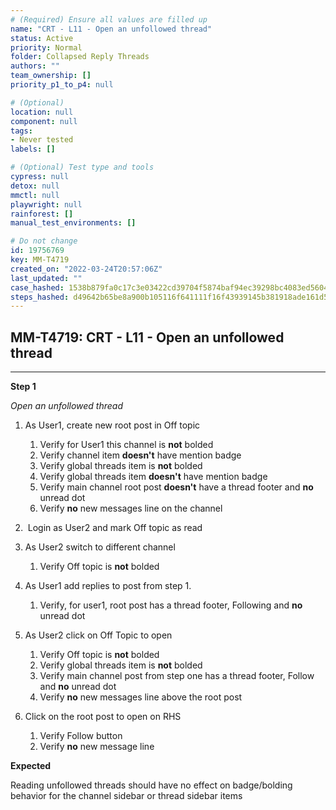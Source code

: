 ```yaml
---
# (Required) Ensure all values are filled up
name: "CRT - L11 - Open an unfollowed thread"
status: Active
priority: Normal
folder: Collapsed Reply Threads
authors: ""
team_ownership: []
priority_p1_to_p4: null

# (Optional)
location: null
component: null
tags: 
- Never tested
labels: []

# (Optional) Test type and tools
cypress: null
detox: null
mmctl: null
playwright: null
rainforest: []
manual_test_environments: []

# Do not change
id: 19756769
key: MM-T4719
created_on: "2022-03-24T20:57:06Z"
last_updated: ""
case_hashed: 1538b879fa0c17c3e03422cd39704f5874baf94ec39298bc4083ed5604aab4b38ad26bd85bcf2f0dbefe68c86af02da1
steps_hashed: d49642b65be8a900b105116f641111f16f43939145b381918ade161d528a849506a9dbac0e29a4e0983153694122bf1a
---
```


<!-- (Auto-generated) Based on frontmatter's "key" and "name" -->

## MM-T4719: CRT - L11 - Open an unfollowed thread

---

**Step 1**

_Open an unfollowed thread_

1. As User1, create new root post in Off topic 

   1. Verify for User1 this channel is **not** bolded
   2. Verify channel item **doesn't** have mention badge
   3. Verify global threads item is **not** bolded
   4. Verify global threads item **doesn't** have mention badge
   5. Verify main channel root post **doesn't** have a thread footer and **no** unread dot
   6. Verify **no** new messages line on the channel

2.  Login as User2 and mark Off topic as read

3. As User2 switch to different channel

   1. Verify Off topic is **not** bolded

4. As User1 add replies to post from step 1.

   1. Verify, for user1, root post has a thread footer, Following and **no** unread dot

5. As User2 click on Off Topic to open 

   1. Verify Off topic is **not** bolded
   2. Verify global threads item is **not** bolded
   3. Verify main channel post from step one has a thread footer, Follow and **no** unread dot
   4. Verify **no** new messages line above the root post

6. Click on the root post to open on RHS 

   1. Verify Follow button
   2. Verify **no** new message line

**Expected**

Reading unfollowed threads should have no effect on badge/bolding behavior for the channel sidebar or thread sidebar items
